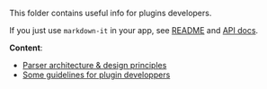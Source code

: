 This folder contains useful info for plugins developers.

If you just use `markdown-it` in your app, see
[README](https://github.com/markdown-it/markdown-it#markdown-it) and
[API docs](https://markdown-it.github.io/markdown-it/).

__Content__:

- [Parser architecture & design principles](architerture.md)
- [Some guidelines for plugin developpers](development.md)
